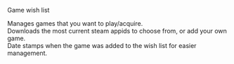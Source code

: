Game wish list

Manages games that you want to play/acquire. <br />
Downloads the most current steam appids to choose from, or add your own game. <br />
Date stamps when the game was added to the wish list for easier management. <br />
